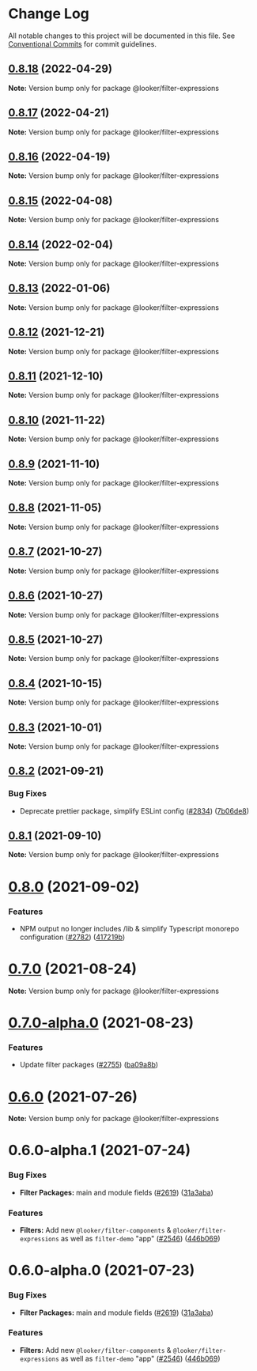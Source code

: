 # Change Log

All notable changes to this project will be documented in this file.
See [Conventional Commits](https://conventionalcommits.org) for commit guidelines.

## [0.8.18](https://github.com/looker-open-source/components/compare/@looker/filter-expressions@0.8.17...@looker/filter-expressions@0.8.18) (2022-04-29)

**Note:** Version bump only for package @looker/filter-expressions





## [0.8.17](https://github.com/looker-open-source/components/compare/@looker/filter-expressions@0.8.16...@looker/filter-expressions@0.8.17) (2022-04-21)

**Note:** Version bump only for package @looker/filter-expressions





## [0.8.16](https://github.com/looker-open-source/components/compare/@looker/filter-expressions@0.8.15...@looker/filter-expressions@0.8.16) (2022-04-19)

**Note:** Version bump only for package @looker/filter-expressions





## [0.8.15](https://github.com/looker-open-source/components/compare/@looker/filter-expressions@0.8.14...@looker/filter-expressions@0.8.15) (2022-04-08)

**Note:** Version bump only for package @looker/filter-expressions





## [0.8.14](https://github.com/looker-open-source/components/compare/@looker/filter-expressions@0.8.13...@looker/filter-expressions@0.8.14) (2022-02-04)

**Note:** Version bump only for package @looker/filter-expressions





## [0.8.13](https://github.com/looker-open-source/components/compare/@looker/filter-expressions@0.8.12...@looker/filter-expressions@0.8.13) (2022-01-06)

**Note:** Version bump only for package @looker/filter-expressions





## [0.8.12](https://github.com/looker-open-source/components/compare/@looker/filter-expressions@0.8.11...@looker/filter-expressions@0.8.12) (2021-12-21)

**Note:** Version bump only for package @looker/filter-expressions





## [0.8.11](https://github.com/looker-open-source/components/compare/@looker/filter-expressions@0.8.10...@looker/filter-expressions@0.8.11) (2021-12-10)

**Note:** Version bump only for package @looker/filter-expressions





## [0.8.10](https://github.com/looker-open-source/components/compare/@looker/filter-expressions@0.8.9...@looker/filter-expressions@0.8.10) (2021-11-22)

**Note:** Version bump only for package @looker/filter-expressions





## [0.8.9](https://github.com/looker-open-source/components/compare/@looker/filter-expressions@0.8.8...@looker/filter-expressions@0.8.9) (2021-11-10)

**Note:** Version bump only for package @looker/filter-expressions





## [0.8.8](https://github.com/looker-open-source/components/compare/@looker/filter-expressions@0.8.7...@looker/filter-expressions@0.8.8) (2021-11-05)

**Note:** Version bump only for package @looker/filter-expressions





## [0.8.7](https://github.com/looker-open-source/components/compare/@looker/filter-expressions@0.8.6...@looker/filter-expressions@0.8.7) (2021-10-27)

**Note:** Version bump only for package @looker/filter-expressions





## [0.8.6](https://github.com/looker-open-source/components/compare/@looker/filter-expressions@0.8.5...@looker/filter-expressions@0.8.6) (2021-10-27)

**Note:** Version bump only for package @looker/filter-expressions





## [0.8.5](https://github.com/looker-open-source/components/compare/@looker/filter-expressions@0.8.4...@looker/filter-expressions@0.8.5) (2021-10-27)

**Note:** Version bump only for package @looker/filter-expressions





## [0.8.4](https://github.com/looker-open-source/components/compare/@looker/filter-expressions@0.8.3...@looker/filter-expressions@0.8.4) (2021-10-15)

**Note:** Version bump only for package @looker/filter-expressions





## [0.8.3](https://github.com/looker-open-source/components/compare/@looker/filter-expressions@0.8.2...@looker/filter-expressions@0.8.3) (2021-10-01)

**Note:** Version bump only for package @looker/filter-expressions





## [0.8.2](https://github.com/looker-open-source/components/compare/@looker/filter-expressions@0.8.1...@looker/filter-expressions@0.8.2) (2021-09-21)


### Bug Fixes

* Deprecate prettier package, simplify ESLint config ([#2834](https://github.com/looker-open-source/components/issues/2834)) ([7b06de8](https://github.com/looker-open-source/components/commit/7b06de8ee80cd56f7b3b17a2e28fcf411abfb710))





## [0.8.1](https://github.com/looker-open-source/components/compare/@looker/filter-expressions@0.8.0...@looker/filter-expressions@0.8.1) (2021-09-10)

**Note:** Version bump only for package @looker/filter-expressions





# [0.8.0](https://github.com/looker-open-source/components/compare/@looker/filter-expressions@0.8.0-alpha.1...@looker/filter-expressions@0.8.0) (2021-09-02)

### Features

* NPM output no longer includes /lib & simplify Typescript monorepo configuration ([#2782](https://github.com/looker-open-source/components/issues/2782)) ([417219b](https://github.com/looker-open-source/components/commit/417219bdea141033a3d57a8188089e2ccfb675b0))



# [0.7.0](https://github.com/looker-open-source/components/compare/@looker/filter-expressions@0.7.0-alpha.0...@looker/filter-expressions@0.7.0) (2021-08-24)

**Note:** Version bump only for package @looker/filter-expressions





# [0.7.0-alpha.0](https://github.com/looker-open-source/components/compare/@looker/filter-expressions@0.6.0...@looker/filter-expressions@0.7.0-alpha.0) (2021-08-23)


### Features

* Update filter packages ([#2755](https://github.com/looker-open-source/components/issues/2755)) ([ba09a8b](https://github.com/looker-open-source/components/commit/ba09a8b5534bd4bbd4e08135d92b9dab477c2291))





# [0.6.0](https://github.com/looker-open-source/components/compare/@looker/filter-expressions@0.6.0-alpha.1...@looker/filter-expressions@0.6.0) (2021-07-26)

**Note:** Version bump only for package @looker/filter-expressions





# 0.6.0-alpha.1 (2021-07-24)


### Bug Fixes

* **Filter Packages:** main and module fields ([#2619](https://github.com/looker-open-source/components/issues/2619)) ([31a3aba](https://github.com/looker-open-source/components/commit/31a3aba6686dfcd8ab6697e94f3d9db862a0e4ec))


### Features

* **Filters:** Add new `@looker/filter-components` & `@looker/filter-expressions` as well as `filter-demo` "app" ([#2546](https://github.com/looker-open-source/components/issues/2546)) ([446b069](https://github.com/looker-open-source/components/commit/446b069b5110d53f275e806f1dd2989f75d3aa00))





# 0.6.0-alpha.0 (2021-07-23)


### Bug Fixes

* **Filter Packages:** main and module fields ([#2619](https://github.com/looker-open-source/components/issues/2619)) ([31a3aba](https://github.com/looker-open-source/components/commit/31a3aba6686dfcd8ab6697e94f3d9db862a0e4ec))


### Features

* **Filters:** Add new `@looker/filter-components` & `@looker/filter-expressions` as well as `filter-demo` "app" ([#2546](https://github.com/looker-open-source/components/issues/2546)) ([446b069](https://github.com/looker-open-source/components/commit/446b069b5110d53f275e806f1dd2989f75d3aa00))
